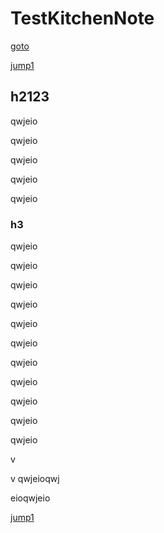 # TestKitchenNote

[goto](test1.md)

[jump1](#h2123)

## h2123

qwjeio



qwjeio

qwjeio

qwjeio

qwjeio

### h3

qwjeio

qwjeio

qwjeio

qwjeio

qwjeio

qwjeio

qwjeio

qwjeio

qwjeio

qwjeio

qwjeio

v

v
qwjeioqwj

eioqwjeio


[jump1](#h2123)

